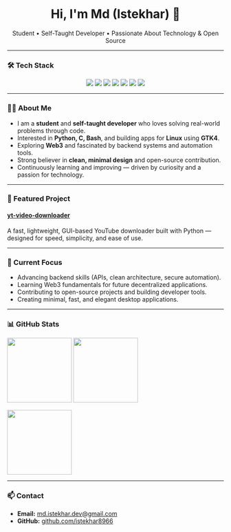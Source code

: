 <h1 align="center">Hi, I'm Md (Istekhar) 👋</h1>
<p align="center">
  Student • Self-Taught Developer • Passionate About Technology & Open Source
</p>

---

### 🛠 Tech Stack
<p align="center">
  <img src="https://img.shields.io/badge/Python-3776AB?style=flat&logo=python&logoColor=white" />
  <img src="https://img.shields.io/badge/C-A8B9CC?style=flat&logo=c&logoColor=black" />
  <img src="https://img.shields.io/badge/Bash-121011?style=flat&logo=gnu-bash&logoColor=white" />
  <img src="https://img.shields.io/badge/Linux-FCC624?style=flat&logo=linux&logoColor=black" />
  <img src="https://img.shields.io/badge/GTK4-3E7FC1?style=flat&logo=gtk&logoColor=white" />
  <img src="https://img.shields.io/badge/Web3-1C1C1C?style=flat&logo=ethereum&logoColor=white" />
  <img src="https://img.shields.io/badge/Open%20Source-3DA639?style=flat&logo=open-source-initiative&logoColor=white" />
</p>

---

### 👨‍💻 About Me
- I am a **student** and **self-taught developer** who loves solving real-world problems through code.  
- Interested in **Python, C, Bash**, and building apps for **Linux** using **GTK4**.  
- Exploring **Web3** and fascinated by backend systems and automation tools.  
- Strong believer in **clean, minimal design** and open-source contribution.  
- Continuously learning and improving — driven by curiosity and a passion for technology.  

---

### 🚀 Featured Project
#### [yt-video-downloader](https://github.com/istekhar8966/yt-video-downloader)
A fast, lightweight, GUI-based YouTube downloader built with Python — designed for speed, simplicity, and ease of use.

---

### 🎯 Current Focus
- Advancing backend skills (APIs, clean architecture, secure automation).  
- Learning Web3 fundamentals for future decentralized applications.  
- Contributing to open-source projects and building developer tools.  
- Creating minimal, fast, and elegant desktop applications.  

---

### 📊 GitHub Stats
<p>
  <img src="https://github-readme-stats.vercel.app/api?username=istekhar8966&show_icons=true&theme=transparent" height="150" />
  <img src="https://github-readme-stats.vercel.app/api/top-langs/?username=istekhar8966&layout=compact&theme=transparent" height="150" />
</p>
<p>
  <img src="https://streak-stats.demolab.com?user=istekhar8966&theme=transparent" height="150" />
</p>

---

### 📫 Contact
- **Email:** md.istekhar.dev@gmail.com  
- **GitHub:** [github.com/istekhar8966](https://github.com/istekhar8966)
